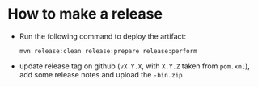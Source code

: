How to make a release
=====================

* Run the following command to deploy the artifact:

  ```
  mvn release:clean release:prepare release:perform
  ```

* update release tag on github (`vX.Y.X`, with `X.Y.Z` taken from 
  `pom.xml`), add some release notes and upload the `-bin.zip`

